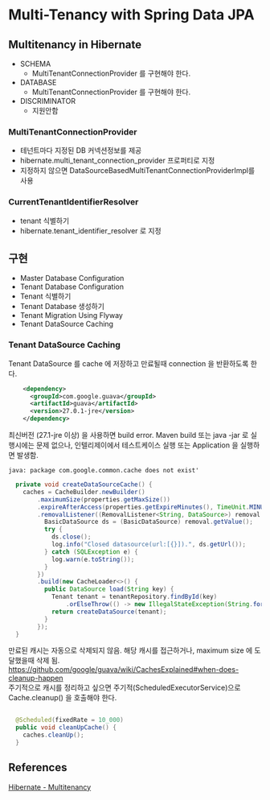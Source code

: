 Multi-Tenancy with Spring Data JPA
==================================

## Multitenancy in Hibernate
* SCHEMA
  - MultiTenantConnectionProvider 를 구현해야 한다.
* DATABASE
  - MultiTenantConnectionProvider 를 구현해야 한다.
* DISCRIMINATOR
  - 지원안함

### MultiTenantConnectionProvider
- 테넌트마다 지정된 DB 커넥션정보를 제공
- hibernate.multi_tenant_connection_provider 프로퍼티로 지정
- 지정하지 않으면 DataSourceBasedMultiTenantConnectionProviderImpl를 사용

### CurrentTenantIdentifierResolver
- tenant 식별하기
- hibernate.tenant_identifier_resolver 로 지정

## 구현
- Master Database Configuration
- Tenant Database Configuration
- Tenant 식별하기
- Tenant Database 생성하기
- Tenant Migration Using Flyway
- Tenant DataSource Caching

### Tenant DataSource Caching
Tenant DataSource 를 cache 에 저장하고 만료될때 connection 을 반환하도록 한다.
```xml
    <dependency>
      <groupId>com.google.guava</groupId>
      <artifactId>guava</artifactId>
      <version>27.0.1-jre</version>
    </dependency>
```
최신버전 (27.1-jre 이상) 을 사용하면 build error. Maven build 또는 java -jar 로 실행시에는 문제 없으나, 인텔리제이에서 테스트케이스 실행 또는 Application 을 실행하면 발생함.
```
java: package com.google.common.cache does not exist'
```

```java
  private void createDataSourceCache() {
    caches = CacheBuilder.newBuilder()
        .maximumSize(properties.getMaxSize())
        .expireAfterAccess(properties.getExpireMinutes(), TimeUnit.MINUTES)
        .removalListener((RemovalListener<String, DataSource>) removal -> {
          BasicDataSource ds = (BasicDataSource) removal.getValue();
          try {
            ds.close();
            log.info("Closed datasource(url:[{}]).", ds.getUrl());
          } catch (SQLException e) {
            log.warn(e.toString());
          }
        })
        .build(new CacheLoader<>() {
          public DataSource load(String key) {
            Tenant tenant = tenantRepository.findById(key)
                .orElseThrow(() -> new IllegalStateException(String.format("Tenant not exists. id([%s])", key)));
            return createDataSource(tenant);
          }
        });
  }
```

만료된 캐시는 자동으로 삭제되지 않음. 해당 캐시를 접근하거나, maximum size 에 도달했을때 삭제 됨.  
https://github.com/google/guava/wiki/CachesExplained#when-does-cleanup-happen  
주기적으로 캐시를 정리하고 싶으면 주기적(ScheduledExecutorService)으로 Cache.cleanup() 을 호출해야 한다.  
```java

  @Scheduled(fixedRate = 10_000)
  public void cleanUpCache() {
    caches.cleanUp();
  }

```

## References
[Hibernate - Multitenancy](https://docs.jboss.org/hibernate/orm/current/userguide/html_single/Hibernate_User_Guide.html#multitenacy)  
